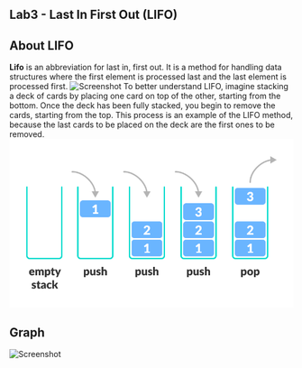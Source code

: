 ## Lab3 - Last In First Out (LIFO)
## About LIFO
**Lifo** is an abbreviation for last in, first out. 
It is a method for handling data structures where the first element is processed last and the last element is processed first.
![Screenshot](screens/1.png)
To better understand LIFO, imagine stacking a deck of cards by placing one card on top of the other, starting from the bottom. Once the deck has been fully stacked, you begin to remove the cards, starting from the top. This process is an example of the LIFO method, because the last cards to be placed on the deck are the first ones to be removed.
![Screenshot](screens/2.png)
## Graph
![Screenshot](screens/3.png)

